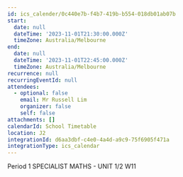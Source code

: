 ```yaml
---
id: ics_calender/0c440e7b-f4b7-419b-b554-018db01ab07b
start:
  date: null
  dateTime: '2023-11-01T21:30:00.000Z'
  timeZone: Australia/Melbourne
end:
  date: null
  dateTime: '2023-11-01T22:45:00.000Z'
  timeZone: Australia/Melbourne
recurrence: null
recurringEventId: null
attendees:
  - optional: false
    email: Mr Russell Lim
    organizer: false
    self: false
attachments: []
calendarId: School Timetable
location: J2
integrationId: d6aa3dbf-c4e0-4a4d-a9c9-75f6905f471a
integrationType: ics_calendar
---
```

Period 1
SPECIALIST MATHS - UNIT 1/2 W11